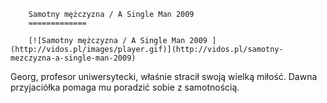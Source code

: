 
        Samotny mężczyzna / A Single Man 2009 
        =============
        
        [![Samotny mężczyzna / A Single Man 2009 ](http://vidos.pl/images/player.gif)](http://vidos.pl/samotny-mezczyzna-a-single-man-2009)
        
        
 Georg, profesor uniwersytecki, właśnie stracił swoją wielką miłość. Dawna przyjaciółka pomaga mu poradzić sobie z samotnością.
    